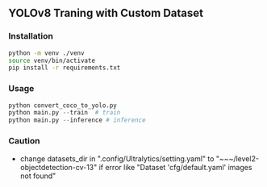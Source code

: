## YOLOv8 Traning with Custom Dataset

### Installation
``` bash
python -m venv ./venv
source venv/bin/activate
pip install -r requirements.txt
```


### Usage

```python
python convert_coco_to_yolo.py
python main.py --train  # train
python main.py --inference # inference
```

### Caution

- change datasets_dir in ".config/Ultralytics/setting.yaml" to "~~~/level2-objectdetection-cv-13" if error like "Dataset 'cfg/default.yaml' images not found"